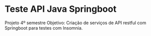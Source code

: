 # Teste API Java Springboot

Projeto 4º semestre
Objetivo: Criação de serviços de API restful com Springboot para testes com Insomnia.
